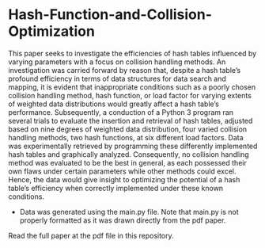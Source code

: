 # Hash-Function-and-Collision-Optimization
This paper seeks to investigate the efficiencies of hash tables influenced by varying
parameters with a focus on collision handling methods. An investigation was carried forward by
reason that, despite a hash table’s profound efficiency in terms of data structures for data search
and mapping, it is evident that inappropriate conditions such as a poorly chosen collision
handling method, hash function, or load factor for varying extents of weighted data distributions
would greatly affect a hash table’s performance. Subsequently, a conduction of a Python 3
program ran several trials to evaluate the insertion and retrieval of hash tables, adjusted based on
nine degrees of weighted data distribution, four varied collision handling methods, two hash
functions, at six different load factors. Data was experimentally retrieved by programming these
differently implemented hash tables and graphically analyzed. Consequently, no collision
handling method was evaluated to be the best in general, as each possessed their own flaws
under certain parameters while other methods could excel. Hence, the data would give insight to
optimizing the potential of a hash table’s efficiency when correctly implemented under these
known conditions.

* Data was generated using the main.py file. Note that main.py is not properly formatted as it was drawn directly from the pdf paper.

Read the full paper at the pdf file in this repository.
